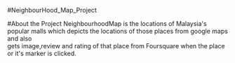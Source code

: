 #NeighbourHood_Map_Project

#About the Project
    NeighbourhoodMap is the locations of Malaysia's popular malls which depicts the locations of those places from google maps and also  
    gets image,review and rating of that place from Foursquare when the place or it's marker is clicked.   
